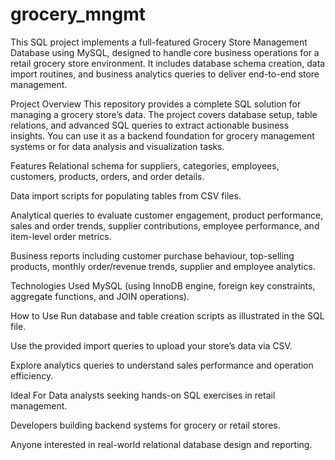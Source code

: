 # grocery_mngmt
This SQL project implements a full-featured Grocery Store Management Database using MySQL, designed to handle core business operations for a retail grocery store environment. It includes database schema creation, data import routines, and business analytics queries to deliver end-to-end store management.​

Project Overview
This repository provides a complete SQL solution for managing a grocery store’s data. The project covers database setup, table relations, and advanced SQL queries to extract actionable business insights. You can use it as a backend foundation for grocery management systems or for data analysis and visualization tasks.​

Features
Relational schema for suppliers, categories, employees, customers, products, orders, and order details.​

Data import scripts for populating tables from CSV files.​

Analytical queries to evaluate customer engagement, product performance, sales and order trends, supplier contributions, employee performance, and item-level order metrics.​

Business reports including customer purchase behaviour, top-selling products, monthly order/revenue trends, supplier and employee analytics.​

Technologies Used
MySQL (using InnoDB engine, foreign key constraints, aggregate functions, and JOIN operations).​

How to Use
Run database and table creation scripts as illustrated in the SQL file.​

Use the provided import queries to upload your store’s data via CSV.​

Explore analytics queries to understand sales performance and operation efficiency.​

Ideal For
Data analysts seeking hands-on SQL exercises in retail management.​

Developers building backend systems for grocery or retail stores.​

Anyone interested in real-world relational database design and reporting.

